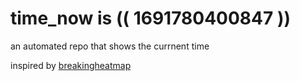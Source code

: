 # time_now is (( 1691780400847 ))

an automated repo that shows the currnent time

inspired by [breakingheatmap](https://github.com/breakingheatmap/breakingheatmap)